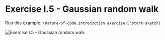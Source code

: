 # Exercise I.5 - Gaussian random walk

Run this example: `(nature-of-code.introduction.exercise-5:start-sketch)`

![Exercise I.5 - Gaussian random
walk](/screenshots/Exercise%20I.5%20-%20Gaussian%20random%20walk.gif)
